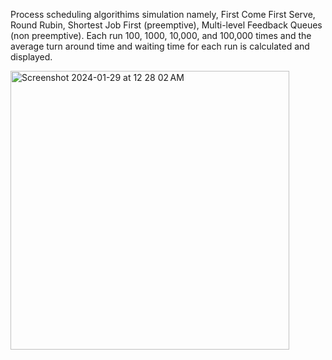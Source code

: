Process scheduling algorithims simulation namely, First Come First Serve, Round Rubin, Shortest Job First (preemptive), Multi-level Feedback Queues (non preemptive). Each run 100, 1000, 10,000, and 100,000 times and the average turn around time and waiting time for each run is calculated and displayed. 

<img width="446" alt="Screenshot 2024-01-29 at 12 28 02 AM" src="https://github.com/BelalHmeidat/OS-Project-Process-Scheduling/assets/26521613/ed9fca07-7c16-47e1-930f-53880792b7b8">
